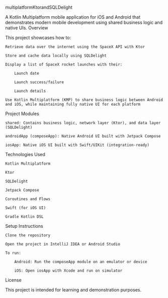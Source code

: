 multiplatformKtorandSQLDelight

A Kotlin Multiplatform mobile application for iOS and Android that demonstrates modern mobile development using shared business logic and native UIs.
Overview

This project showcases how to:

    Retrieve data over the internet using the SpaceX API with Ktor

    Store and cache data locally using SQLDelight

    Display a list of SpaceX rocket launches with their:

        Launch date

        Launch success/failure

        Launch details

    Use Kotlin Multiplatform (KMP) to share business logic between Android and iOS, while maintaining fully native UI for each platform

Project Modules

    shared: Contains business logic, network layer (Ktor), and data layer (SQLDelight)

    androidApp (composeApp): Native Android UI built with Jetpack Compose

    iosApp: Native iOS UI built with Swift/UIKit (integration-ready)

Technologies Used

    Kotlin Multiplatform

    Ktor

    SQLDelight

    Jetpack Compose

    Coroutines and Flows

    Swift (for iOS UI)

    Gradle Kotlin DSL

Setup Instructions

    Clone the repository

    Open the project in IntelliJ IDEA or Android Studio

    To run:

        Android: Run the composeApp module on an emulator or device

        iOS: Open iosApp with Xcode and run on simulator

License

This project is intended for learning and demonstration purposes.
